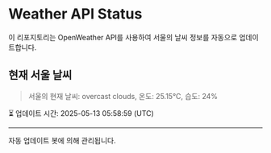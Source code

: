 
# Weather API Status

이 리포지토리는 OpenWeather API를 사용하여 서울의 날씨 정보를 자동으로 업데이트합니다.

## 현재 서울 날씨
> 서울의 현재 날씨: overcast clouds, 온도: 25.15°C, 습도: 24%

⏳ 업데이트 시간: 2025-05-13 05:58:59 (UTC)

---
자동 업데이트 봇에 의해 관리됩니다.
